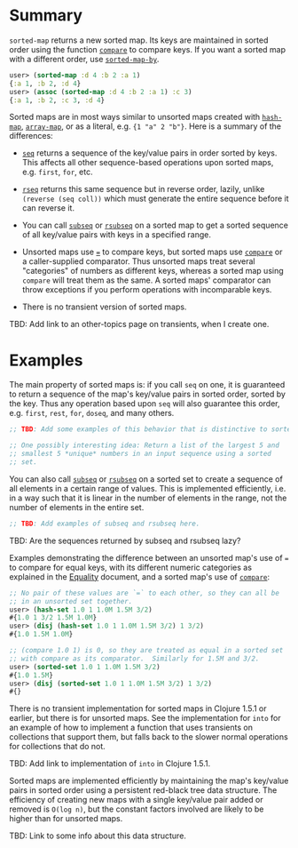 # Summary

`sorted-map` returns a new sorted map.  Its keys are maintained in
sorted order using the function [`compare`][doc-compare] to compare
keys.  If you want a sorted map with a different order, use
[`sorted-map-by`][doc-sorted-map-by].

[doc-compare]: https://github.com/jafingerhut/thalia/blob/master/doc/project-docs/clojure.core-1.5.1/clojure.core/compare.md
[doc-sorted-map-by]: https://github.com/jafingerhut/thalia/blob/master/doc/project-docs/clojure.core-1.5.1/clojure.core/sorted-map-by.md

```clojure
user> (sorted-map :d 4 :b 2 :a 1)
{:a 1, :b 2, :d 4}
user> (assoc (sorted-map :d 4 :b 2 :a 1) :c 3)
{:a 1, :b 2, :c 3, :d 4}
```

Sorted maps are in most ways similar to unsorted maps created with
[`hash-map`][doc-hash-map], [`array-map`][doc-array-map], or as a
literal, e.g. `{1 "a" 2 "b"}`.  Here is a summary of the differences:

* [`seq`][doc-seq] returns a sequence of the key/value pairs in order
  sorted by keys.  This affects all other sequence-based operations
  upon sorted maps, e.g. `first`, `for`, etc.

* [`rseq`][doc-rseq] returns this same sequence but in reverse order,
  lazily, unlike `(reverse (seq coll))` which must generate the entire
  sequence before it can reverse it.

* You can call [`subseq`][doc-subseq] or [`rsubseq`][doc-rsubseq] on a
  sorted map to get a sorted sequence of all key/value pairs with keys
  in a specified range.

* Unsorted maps use [`=`][Equality] to compare keys, but sorted maps
  use [`compare`][doc-compare] or a caller-supplied comparator.  Thus
  unsorted maps treat several "categories" of numbers as different
  keys, whereas a sorted map using `compare` will treat them as the
  same.  A sorted maps' comparator can throw exceptions if you perform
  operations with incomparable keys.

* There is no transient version of sorted maps.

TBD: Add link to an other-topics page on transients, when I create
one.

[doc-hash-map]: https://github.com/jafingerhut/thalia/blob/master/doc/project-docs/clojure.core-1.5.1/clojure.core/hash-map.md
[doc-array-map]: https://github.com/jafingerhut/thalia/blob/master/doc/project-docs/clojure.core-1.5.1/clojure.core/array-map.md
[doc-seq]: https://github.com/jafingerhut/thalia/blob/master/doc/project-docs/clojure.core-1.5.1/clojure.core/seq.md
[doc-rseq]: https://github.com/jafingerhut/thalia/blob/master/doc/project-docs/clojure.core-1.5.1/clojure.core/rseq.md
[doc-subseq]: https://github.com/jafingerhut/thalia/blob/master/doc/project-docs/clojure.core-1.5.1/clojure.core/subseq.md
[doc-rsubseq]: https://github.com/jafingerhut/thalia/blob/master/doc/project-docs/clojure.core-1.5.1/clojure.core/rsubseq.md
[Equality]: https://github.com/jafingerhut/thalia/blob/master/doc/other-topics/equality.md
[doc-compare]: https://github.com/jafingerhut/thalia/blob/master/doc/project-docs/clojure.core-1.5.1/clojure.core/compare.md


# Examples

The main property of sorted maps is: if you call `seq` on one, it is
guaranteed to return a sequence of the map's key/value pairs in sorted
order, sorted by the key.  Thus any operation based upon `seq` will
also guarantee this order, e.g. `first`, `rest`, `for`, `doseq`, and
many others.

```clojure
;; TBD: Add some examples of this behavior that is distinctive to sorted sets.

;; One possibly interesting idea: Return a list of the largest 5 and
;; smallest 5 *unique* numbers in an input sequence using a sorted
;; set.

```

You can also call [`subseq`][doc-subseq] or [`rsubseq`][doc-rsubseq]
on a sorted set to create a sequence of all elements in a certain
range of values.  This is implemented efficiently, i.e. in a way such
that it is linear in the number of elements in the range, not the
number of elements in the entire set.

```clojure
;; TBD: Add examples of subseq and rsubseq here.

```

TBD: Are the sequences returned by subseq and rsubseq lazy?

Examples demonstrating the difference between an unsorted map's use of
`=` to compare for equal keys, with its different numeric categories
as explained in the [Equality][Equality] document, and a sorted map's
use of [`compare`][doc-compare]:

```clojure
;; No pair of these values are `=` to each other, so they can all be
;; in an unsorted set together.
user> (hash-set 1.0 1 1.0M 1.5M 3/2)
#{1.0 1 3/2 1.5M 1.0M}
user> (disj (hash-set 1.0 1 1.0M 1.5M 3/2) 1 3/2)
#{1.0 1.5M 1.0M}

;; (compare 1.0 1) is 0, so they are treated as equal in a sorted set
;; with compare as its comparator.  Similarly for 1.5M and 3/2.
user> (sorted-set 1.0 1 1.0M 1.5M 3/2)
#{1.0 1.5M}
user> (disj (sorted-set 1.0 1 1.0M 1.5M 3/2) 1 3/2)
#{}
```

There is no transient implementation for sorted maps in Clojure 1.5.1
or earlier, but there is for unsorted maps.  See the implementation
for `into` for an example of how to implement a function that uses
transients on collections that support them, but falls back to the
slower normal operations for collections that do not.

TBD: Add link to implementation of `into` in Clojure 1.5.1.

Sorted maps are implemented efficiently by maintaining the map's
key/value pairs in sorted order using a persistent red-black tree data
structure.  The efficiency of creating new maps with a single
key/value pair added or removed is `O(log n)`, but the constant
factors involved are likely to be higher than for unsorted maps.

TBD: Link to some info about this data structure.
